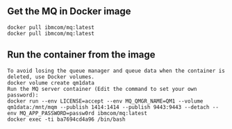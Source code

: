 ## Get the MQ in Docker image
	docker pull ibmcom/mq:latest
	docker pull ibmcom/mq:latest

## Run the container from the image
	To avoid losing the queue manager and queue data when the container is deleted, use Docker volumes.
	docker volume create qm1data
	Run the MQ server container (Edit the command to set your own password):
	docker run --env LICENSE=accept --env MQ_QMGR_NAME=QM1 --volume qm1data:/mnt/mqm --publish 1414:1414 --publish 9443:9443 --detach --env MQ_APP_PASSWORD=passw0rd ibmcom/mq:latest
	docker exec -ti ba7694cd4a96 /bin/bash 
